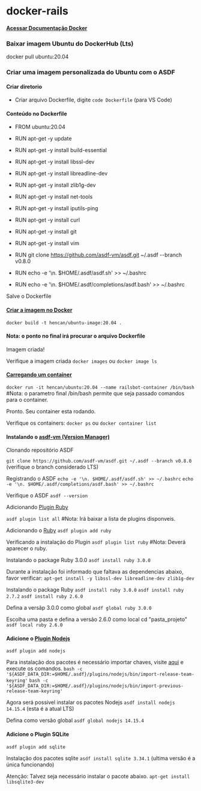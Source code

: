# docker-rails

#### [Acessar Documentação Docker](https://docs.docker.com/reference/)

### Baixar imagem Ubuntu do DockerHub (Lts)
docker pull ubuntu:20.04

### Criar uma imagem personalizada do Ubuntu com o ASDF

#### Criar diretorio
- Criar arquivo Dockerfile, digite `code Dockerfile` (para VS Code)

#### Conteúdo no Dockerfile

- FROM ubuntu:20.04

- RUN apt-get -y update
- RUN apt-get -y install build-essential
- RUN apt-get -y install libssl-dev
- RUN apt-get -y install libreadline-dev
- RUN apt-get -y install zlib1g-dev
- RUN apt-get -y install net-tools
- RUN apt-get -y install iputils-ping
- RUN apt-get -y install curl
- RUN apt-get -y install git
- RUN apt-get -y install vim

- RUN git clone https://github.com/asdf-vm/asdf.git ~/.asdf --branch v0.8.0
- RUN echo -e '\n. $HOME/.asdf/asdf.sh' >> ~/.bashrc
- RUN echo -e '\n. $HOME/.asdf/completions/asdf.bash' >> ~/.bashrc

Salve o Dockerfile

#### [Criar a imagem no Docker](https://docs.docker.com/engine/reference/commandline/build/)

`docker build -t hencan/ubuntu-image:20.04 .`
#### Nota: o ponto no final irá procurar o arquivo Dockerfile

Imagem criada!

Verifique a imagem criada
`docker images`
ou
`docker image ls`

#### [Carregando um container](https://docs.docker.com/engine/reference/commandline/run/)

`docker run -it hencan/ubuntu:20.04 --name railsbot-container /bin/bash`
#Nota: o parametro final /bin/bash permite que seja passado comandos para o container.

Pronto. Seu container esta rodando.

Verifique os containers:
`docker ps` ou  `docker container list`

#### Instalando o [asdf-vm (Version Manager)](https://asdf-vm.com/#/)

Clonando repositório ASDF

`git clone https://github.com/asdf-vm/asdf.git ~/.asdf --branch v0.8.0` (verifique o branch considerado LTS)

Registrando o ASDF
`echo -e '\n. $HOME/.asdf/asdf.sh' >> ~/.bashrc`
`echo -e '\n. $HOME/.asdf/completions/asdf.bash' >> ~/.bashrc`

Verifique o ASDF
`asdf --version`

Adicionando [Plugin Ruby](https://asdf-vm.com/#/plugins-all)

`asdf plugin list all`
#Nota: Irá baixar a lista de plugins disponveis.

Adicionando o [Ruby](https://github.com/asdf-vm/asdf-ruby)
`asdf plugin add ruby`

Verificando a instalação do Plugin
`asdf plugin list ruby`
#Nota: Deverá aparecer o ruby.

Instalando o package Ruby 3.0.0
`asdf install ruby 3.0.0`

Durante a instalação foi informado que faltava as dependencias abaixo, favor verificar:
`apt-get install -y libssl-dev libreadline-dev zlib1g-dev`


Instalando o package Ruby
`asdf install ruby 3.0.0`
`asdf install ruby 2.7.2`
`asdf install ruby 2.6.0`

Defina a versãp 3.0.0 como global
`asdf global ruby 3.0.0`

Escolha uma pasta e defina a versão 2.6.0 como local
cd "pasta_projeto"
`asdf local ruby 2.6.0`


#### Adicione o [Plugin Nodejs](https://github.com/asdf-vm/asdf-nodejs)

`asdf plugin add nodejs`

Para instalação dos pacotes é necessário importar chaves, visite [aqui](https://github.com/asdf-vm/asdf-nodejs) e execute os comandos.
`bash -c '${ASDF_DATA_DIR:=$HOME/.asdf}/plugins/nodejs/bin/import-release-team-keyring'`
`bash -c '${ASDF_DATA_DIR:=$HOME/.asdf}/plugins/nodejs/bin/import-previous-release-team-keyring'`

Agora será possivel instalar os pacotes Nodejs
`asdf install nodejs 14.15.4` (esta é a atual LTS)

Defina como versão global
`asdf global nodejs 14.15.4`

#### Adicione o Plugin SQLite
`asdf plugin add sqlite`

Instalação dos pacotes sqlite
`asdf install sqlite 3.34.1` (ultima versão é a única funcionando)

Atenção: Talvez seja necessário instalar o pacote abaixo.
`apt-get install libsqlite3-dev`








